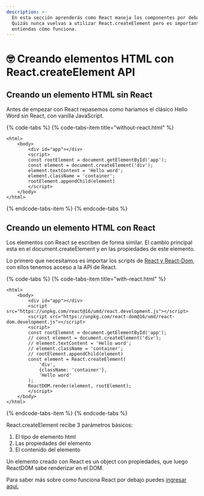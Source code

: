 ```yaml
---
description: >-
  En esta sección aprenderás como React maneja los componentes por debajo.
  Quizás nunca vuelvas a utilizar React.createElement pero es importante que
  entiendas cómo funciona.
---
```


# 🤓 Creando elementos HTML con React.createElement API

## Creando un elemento HTML sin React

Antes de empezar con React repasemos como haríamos el clásico Hello Word sin React, con vanilla JavaScript.

{% code-tabs %}
{% code-tabs-item title="without-react.html" %}
```markup
<html>
    <body>
        <div id="app"></div>
        <script>
        const rootElement = document.getElementById('app');
        const element = document.createElement('div');
        element.textContent = 'Hello word';
        element.className = 'container';
        rootElement.appendChild(element)
        </script>
    </body>
</html>
```
{% endcode-tabs-item %}
{% endcode-tabs %}

## Creando un elemento HTML con React

Los elementos con React se escriben de forma similar. El cambio principal esta en el document.createElement y en las propiedades de este elemento.

Lo primero que necesitamos es importar los scripts de [React y React-Dom](https://reactjs.org/docs/cdn-links.html), con ellos tenemos acceso a la API de React.

{% code-tabs %}
{% code-tabs-item title="with-react.html" %}
```markup
<html>
    <body>
        <div id="app"></div>
        <script src="https://unpkg.com/react@16/umd/react.development.js"></script>
        <script src="https://unpkg.com/react-dom@16/umd/react-dom.development.js"></script>
        <script>
        const rootElement = document.getElementById('app');
        // const element = document.createElement('div');
        // element.textContent = 'Hello word';
        // element.className = 'container';
        // rootElement.appendChild(element)
        const element = React.createElement(
            'div',
            {className: 'container'},
            'Hello word'
        );
        ReactDOM.render(element, rootElement);
        </script>
    </body>
</html>
```
{% endcode-tabs-item %}
{% endcode-tabs %}

React.createElement recibe 3 parámetros básicos:

1. El tipo de elemento html
2. Las propiedades del elemento
3. El contenido del elemento

Un elemento creado con React es un object con propiedades, que luego ReactDOM sabe renderizar en el DOM.

Para saber más sobre como funciona React por debajo puedes [ingresar aquí.](https://reactjs.org/docs/react-without-jsx.html)

